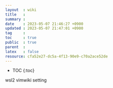```yaml
---
layout  : wiki
title   : 
summary : 
date    : 2023-05-07 21:46:27 +0900
updated : 2023-05-07 21:47:01 +0900
tag     : 
toc     : true
public  : true
parent  : 
latex   : false
resource: cfa52e27-dc5a-4f13-90e9-c70a2ace52de
---
```

* TOC
{:toc}

wsl2 vimwiki setting 
